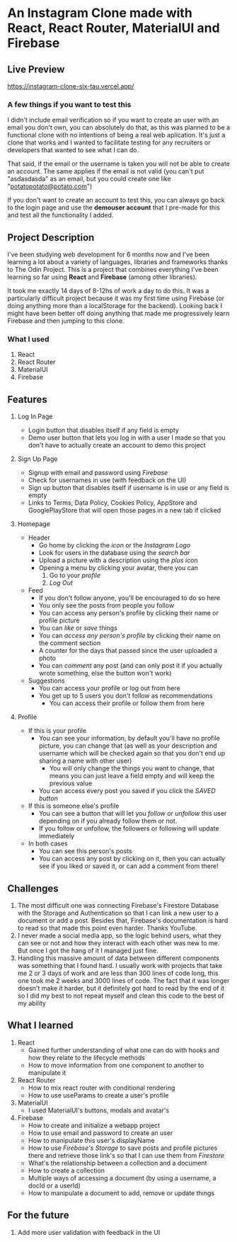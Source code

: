 # An Instagram Clone made with React, React Router, MaterialUI and Firebase

## Live Preview

https://instagram-clone-six-tau.vercel.app/

### A few things if you want to test this
I didn't include email verification so if you want to create an user with an email you don't own, you can absolutely do that, as this was planned to be a functional clone with no intentions of being a real web aplication. It's just a clone that works and I wanted to facilitate testing for any recruiters or developers that wanted to see what I can do.

That said, if the email or the username is taken you will not be able to create an account. The same applies if the email is not valid (you can't put "asdasdasda" as an email, but you could create one like "potatopotato@potato.com")

If you don't want to create an account to test this, you can always go back to the login page and use the **demouser account** that I pre-made for this and test all the functionality I added. 

## Project Description

I've been studying web development for 6 months now and I've been learning a lot about a variety of languages, libraries and frameworks thanks to The Odin Project. This is a project that combines everything I've been learning so far using **React** and **Firebase** (among other libraries).

It took me exactly 14 days of 8-12hs of work a day to do this. It was a particularly difficult project because it was my first time using Firebase (or doing anything more than a localStorage for the backend). Looking back I might have been better off doing anything that made me progressively learn Firebase and then jumping to this clone.

### What I used

1. React
2. React Router
3. MaterialUI
4. Firebase

## Features

1.  Log In Page

    -   Login button that disables itself if any field is empty
    -   Demo user button that lets you log in with a user I made so that you don't have to actually create an account to demo this project

2.  Sign Up Page

    -   Signup with email and password using _Firebase_
    -   Check for usernames in use (with feedback on the UI)
    -   Sign up button that disables itself if username is in use or any field is empty
    -   Links to Terms, Data Policy, Cookies Policy, AppStore and GooglePlayStore that will open those pages in a new tab if clicked

3.  Homepage
    -   Header
        -   Go home by clicking the _icon_ or the _Instagram Logo_
        -   Look for users in the database using the _search bar_
        -   Upload a picture with a description using the _plus icon_
        -   Opening a menu by clicking your avatar, there you can
            1. Go to your _profile_
            2. _Log Out_
    -   Feed
        -   If you don't follow anyone, you'll be encouraged to do so here
        -   You only see the posts from people you follow
        -   You can access any person's profile by clicking their name or profile picture
        -   You can _like_ or _save_ things
        -   You can _access any person's profile_ by clicking their name on the comment section
        -   A counter for the days that passed since the user uploaded a photo
        -   You can _comment_ any post (and can only post it if you actually wrote something, else the button won't work)
    -   Suggestions
        -   You can access your profile or log out from here
        -   You get up to 5 users you don't follow as recommendations
            -   You can access their profile or follow them from here
4.  Profile
    -   If this is your profile
        -   You can see your information, by default you'll have no profile picture, you can change that (as well as your description and username which will be checked again so that you don't end up sharing a name with other user)
            -   You will only change the things you want to change, that means you can just leave a field empty and will keep the previous value
        -   You can access every post you saved if you click the _SAVED button_
    -   If this is someone else's profile
        -   You can see a button that will let you _follow_ or _unfollow_ this user depending on if you already follow them or not.
        -   If you follow or unfollow, the followers or following will update immediately
    -   In both cases
        -   You can see this person's posts
        -   You can access any post by clicking on it, then you can actually see if you liked or saved it, or can add a comment from there!

## Challenges

1. The most difficult one was connecting Firebase's Firestore Database with the Storage and Authentication so that I can link a new user to a document or add a post. Besides that, Firebase's documentation is hard to read so that made this point even harder. Thanks YouTube.
2. I never made a social media app, so the logic behind users, what they can see or not and how they interact with each other was new to me. But once I got the hang of it I managed just fine.
3. Handling this massive amount of data between different components was something that I found hard. I usually work with projects that take me 2 or 3 days of work and are less than 300 lines of code long, this one took me 2 weeks and 3000 lines of code. The fact that it was longer doesn't make it harder, but it definitely got hard to read by the end of it so I did my best to not repeat myself and clean this code to the best of my ability

## What I learned

1. React
    - Gained further understanding of what one can do with hooks and how they relate to the lifecycle methods
    - How to move information from one component to another to manipulate it
2. React Router
    - How to mix react router with conditional rendering
    - How to use useParams to create a user's profile
3. MaterialUI
    - I used MaterialUI's buttons, modals and avatar's
4. Firebase
    - How to create and initialize a webapp project
    - How to use email and password to create an user
    - How to manipulate this user's displayName
    - How to use _Firebase's Storage_ to save posts and profile pictures there and retrieve those link's so that I can use them from _Firestore_
    - What's the relationship between a collection and a document
    - How to create a collection
    - Multiple ways of accessing a document (by using a username, a docId or a userId)
    - How to manipulate a document to add, remove or update things

## For the future
1. Add more user validation with feedback in the UI